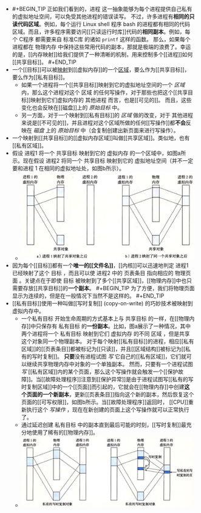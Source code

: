 - #+BEGIN_TIP
  正如我们看到的，进程 这一抽象能够为每个进程提供自己私有的虚拟地址空间，可以免受其他进程的错误读写。
  不过，许多进程有**相同的只读代码区域**。例如，每个运行 Linux shell 程序 bash 的进程都有相同的代码区域。而且，许多程序需要访问[[只读运行时库]]代码的**相同副本**。例如，每个 C程序 都需要来自 标准C库 的诸如 `printf` 这样的函数。
  那么，如果每个进程都在 物理内存 中保持这些常用代码的副本，那就是极端的浪费了。幸运的是，[[内存映射]]给我们提供了一种清晰的机制，用来控制多个[[进程]]如何[[共享目标]]。
  #+END_TIP
- 一个[[目标]]可以被[映射]([[内存映射]])到[[虚拟内存]]的一个[区域]([[虚拟内存区域]])，要么作为[[共享目标]]，要么作为[[私有目标]]。
	- 如果一个进程将一个[[共享目标]]映射到它的虚拟地址空间的一个 *区域* 内，那么这个进程对这个 区域 的任何写操作，对于那些也把这个[[共享目标]]映射到它们虚拟内存的 其他进程 而言，也是[[可见的]]。
	  而且，这些变化也会反映在[[磁盘]]上的 *原始目标* 中。
	- 另一方面，对于一个映射到[[私有目标]]的 *区域* 做的改变，对于 其他进程 来说是[[不可见的]]，并且进程对这个区域所做的任何[[写操作]]都**不会**反映在 *磁盘* 上的 *原始目标* 中（会复制创建出新页面来进行写操作）。
- 一个映射到[[共享目标]]的[[虚拟内存区域]]叫做[[共享区域]]。类似地，也有[[私有区域]]。
- 假设 进程1 将一个 共享目标 映射到它的 虚拟内存 的一个区域中，如图a所示。现在假设 进程2 将同一个 共享目标 映射到它的 虚拟地址空间（并不一定要和进程 1 在相同的虚拟地址处，如图b所示）。
	- ![image.png](../assets/image_1702042928998_0.png)
- 因为每个[[目标]]都有一个**唯一的[[文件名]]**，[[内核]]可以迅速地判定 进程1 已经映射了这个 目标 ，而且可以使 进程2 中的 页表条目 指向相应的 物理页面 。关键点在于即使 目标 被映射到了多个[[共享区域]]，[[物理内存]]中也只需要存放[[共享目标]]的**一个副本**。
  #+BEGIN_TIP
  为了方便，我们将物理页面显示为连续的，但是在一般情况下当然不是这样的。
  #+END_TIP
- [[私有目标]]使用一种叫做[[写时复制]] (copy-on-write) 的巧妙技术被映射到虚拟内存中。
	- 一个私有目标 开始生命周期的方式基本上与 共享目标 的一样，在[[物理内存]]中只保存有 私有目标 的**一份副本**。比如，图a展示了一种情况，其中两个进程将一个 私有目标 映射到它们 虚拟内存 的不同 区域 ，但是共享这个对象同一个物理副本。
	  对于每个映射[[私有目标]]的进程，相应[[私有区域]]的[[页表条目]]都被标记为[[只读]]，并且[[区域结构]]被标记为[[私有的写时复制]]。
	  **只要**没有进程试图 *写* 它自己的[[私有区域]]，它们就可以继续共享物理内存中对象的一个单独副本。
	  然而，只要有一个进程试图 *写* [[私有区域]]内的某个页面，那么这个写操作就会触发一个[[保护故障]]。当[[故障处理程序]]注意到[[保护异常]]是由于进程试图写[[私有的写时复制区域]]中的一个[[页面]]而引起的，它就会在[[物理内存]]中创建**这个页面的一个新副本**，更新[[页表条目]]指向这个新的副本，然后恢复这个页面的[[可写权限]]，如图b所示。当[[故障处理程序]]返回时， [[CPU]]重新执行这个 *写操作* ，现在在新创建的页面上这个写操作就可以正常执行了。
	- 通过延迟创建 私有目标 中的副本直到最后可能的时刻，[[写时复制]]最充分地使用了稀有的[[物理内存]]。
	- ![image.png](../assets/image_1702044801453_0.png)